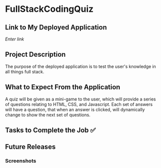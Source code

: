 # FullStackCodingQuiz

## Link to My Deployed Application

_Enter link_

## Project Description

The purpose of the deployed application is to test the user's knowledge in all things full stack. 

## What to Expect From the Application

A quiz will be given as a mini-game to the user, which will provide a series of questions relating to HTML, CSS, and Javascript. Each set of answers will have a question, that when an answer is clicked, will dynamically change to show the next set of questions. 

## Tasks to Complete the Job :white_check_mark:

## Future Releases

### Screenshots